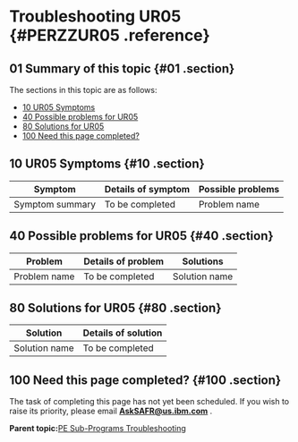 # Troubleshooting UR05 {#PERZZUR05 .reference}

## 01 Summary of this topic {#01 .section}

The sections in this topic are as follows:

-   [10 UR05 Symptoms](PERZZUR05.md#10)
-   [40 Possible problems for UR05](PERZZUR05.md#40)
-   [80 Solutions for UR05](PERZZUR05.md#80)
-   [100 Need this page completed?](PERZZUR05.md#100)

## 10 UR05 Symptoms {#10 .section}

|Symptom|Details of symptom|Possible problems|
|-------|------------------|-----------------|
|Symptom summary|To be completed|Problem name|

## 40 Possible problems for UR05 {#40 .section}

|Problem|Details of problem|Solutions|
|-------|------------------|---------|
|Problem name|To be completed|Solution name|

## 80 Solutions for UR05 {#80 .section}

|Solution|Details of solution|
|--------|-------------------|
|Solution name|To be completed|

## 100 Need this page completed? {#100 .section}

The task of completing this page has not yet been scheduled. If you wish to raise its priority, please email **AskSAFR@us.ibm.com** .

**Parent topic:**[PE Sub-Programs Troubleshooting](../html/AAR940PMSubPTr.md)

